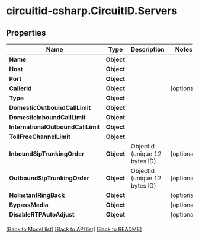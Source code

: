 
# circuitid-csharp.CircuitID.Servers

## Properties

Name | Type | Description | Notes
------------ | ------------- | ------------- | -------------
**Name** | **Object** |  | 
**Host** | **Object** |  | 
**Port** | **Object** |  | 
**CallerId** | **Object** |  | [optional] 
**Type** | **Object** |  | 
**DomesticOutboundCallLimit** | **Object** |  | 
**DomesticInboundCallLimit** | **Object** |  | 
**InternationalOutboundCallLimit** | **Object** |  | 
**TollFreeChannelLimit** | **Object** |  | 
**InboundSipTrunkingOrder** | **Object** | ObjectId (unique 12 bytes ID) | [optional] 
**OutboundSipTrunkingOrder** | **Object** | ObjectId (unique 12 bytes ID) | [optional] 
**NoInstantRingBack** | **Object** |  | [optional] 
**BypassMedia** | **Object** |  | [optional] 
**DisableRTPAutoAdjust** | **Object** |  | [optional] 

[[Back to Model list]](../README.md#documentation-for-models)
[[Back to API list]](../README.md#documentation-for-api-endpoints)
[[Back to README]](../README.md)

